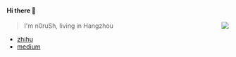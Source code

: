 #### Hi there 👋

<a href="https://github-readme-stats.vercel.app/api?username=n0ruSh&show_icons=true&theme=algolia&hide_title=true">
  <img align="right" src="https://github-readme-stats.vercel.app/api?username=n0ruSh&show_icons=true&theme=algolia&hide_title=true" />
</a>

> I'm n0ruSh, living in Hangzhou

* [zhihu](https://www.zhihu.com/people/zheng-jian-hua-36)
* [medium](https://michaelzheng.medium.com/)

